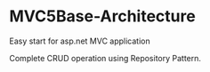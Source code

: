 # MVC5Base-Architecture
Easy start for asp.net MVC application

Complete CRUD operation using Repository Pattern.

